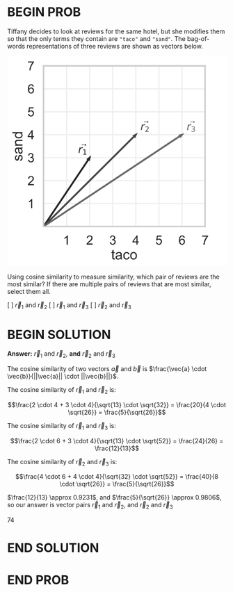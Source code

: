 # BEGIN PROB

Tiffany decides to look at reviews for the same hotel, but she modifies them so that the only terms they contain are `"taco"` and `"sand"`. The bag-of-words representations of three reviews are shown as vectors below.

<center><img src="../../assets/images/wi24-final/bow.png" width=550></center>

Using cosine similarity to measure similarity, which pair of reviews are the most similar? If there are multiple pairs of reviews that are most similar, select them all.

[ ] $\vec{r}_1$ and $\vec{r}_2$
[ ] $\vec{r}_1$ and $\vec{r}_3$
[ ] $\vec{r}_2$ and $\vec{r}_3$

# BEGIN SOLUTION

**Answer:** $\vec{r}_1$ and $\vec{r}_2$, **and** $\vec{r}_2$ and $\vec{r}_3$

The cosine similarity of two vectors $\vec{a}$ and $\vec{b}$ is $\frac{\vec{a} \cdot \vec{b}}{||\vec{a}|| \cdot ||\vec{b}||}$.

The cosine similarity of $\vec{r}_1$ and $\vec{r}_2$ is:

$$\frac{2 \cdot 4 + 3 \cdot 4}{\sqrt{13} \cdot \sqrt{32}} = \frac{20}{4 \cdot \sqrt{26}} = \frac{5}{\sqrt{26}}$$

The cosine similarity of $\vec{r}_1$ and $\vec{r}_3$ is:

$$\frac{2 \cdot 6 + 3 \cdot 4}{\sqrt{13} \cdot \sqrt{52}} = \frac{24}{26} = \frac{12}{13}$$

The cosine similarity of $\vec{r}_2$ and $\vec{r}_3$ is:

$$\frac{4 \cdot 6 + 4 \cdot 4}{\sqrt{32} \cdot \sqrt{52}} = \frac{40}{8 \cdot \sqrt{26}} = \frac{5}{\sqrt{26}}$$

$\frac{12}{13} \approx 0.9231$, and $\frac{5}{\sqrt{26}} \approx 0.9806$, so our answer is vector pairs $\vec{r}_1$ and $\vec{r}_2$, and $\vec{r}_2$ and $\vec{r}_3$

<average>74</average>

# END SOLUTION

# END PROB